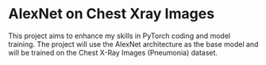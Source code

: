 # AlexNet on Chest Xray Images
 This project aims to enhance my skills in PyTorch coding and model training. The project will use the AlexNet architecture as the base model and will be trained on the Chest X-Ray Images (Pneumonia) dataset.
